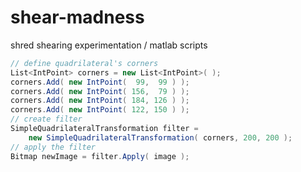shear-madness
=============

shred shearing experimentation / matlab scripts

```csharp
// define quadrilateral's corners
List<IntPoint> corners = new List<IntPoint>( );
corners.Add( new IntPoint(  99,  99 ) );
corners.Add( new IntPoint( 156,  79 ) );
corners.Add( new IntPoint( 184, 126 ) );
corners.Add( new IntPoint( 122, 150 ) );
// create filter
SimpleQuadrilateralTransformation filter =
    new SimpleQuadrilateralTransformation( corners, 200, 200 );
// apply the filter
Bitmap newImage = filter.Apply( image );
```
